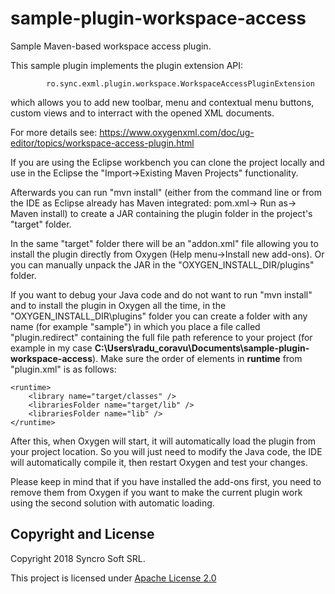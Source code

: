 # sample-plugin-workspace-access
Sample Maven-based workspace access plugin.

This sample plugin implements the plugin extension API: 

            ro.sync.exml.plugin.workspace.WorkspaceAccessPluginExtension

which allows you to add new toolbar, menu and contextual menu buttons, custom views and to interract with the opened XML documents.

For more details see: https://www.oxygenxml.com/doc/ug-editor/topics/workspace-access-plugin.html

If you are using the Eclipse workbench you can clone the project locally and use in the Eclipse the "Import->Existing Maven Projects" functionality.

Afterwards you can run "mvn install" (either from the command line or from the IDE as Eclipse already has Maven integrated: pom.xml-> Run as-> Maven install) to create a JAR containing the plugin folder in the project's "target" folder. 

In the same "target" folder there will be an "addon.xml" file allowing you to install the plugin directly from Oxygen (Help menu->Install new add-ons). Or you can manually unpack the JAR in the "OXYGEN_INSTALL_DIR/plugins" folder.

If you want to debug your Java code and do not want to run "mvn install" and to install the plugin in Oxygen all the time, in the "OXYGEN_INSTALL_DIR\plugins" folder you can create a folder with any name (for example "sample") in which you place a file called "plugin.redirect" containing the full file path reference to your project (for example in my case **C:\Users\radu_coravu\Documents\sample-plugin-workspace-access**). Make sure the order of elements in **runtime** from "plugin.xml" is as follows:

    <runtime>
        <library name="target/classes" />
	    <librariesFolder name="target/lib" />
	    <librariesFolder name="lib" />
    </runtime>
 
After this, when Oxygen will start, it will automatically load the plugin from your project location. So you will just need to modify the Java code, the IDE will automatically compile it, then restart Oxygen and test your changes.

Please keep in mind that if you have installed the add-ons first, you need to remove them from Oxygen if you want to make the current plugin work using the second solution with automatic loading.

Copyright and License
---------------------
Copyright 2018 Syncro Soft SRL.

This project is licensed under [Apache License 2.0](https://github.com/oxygenxml/sample-plugin-workspace-access/blob/master/LICENSE)
